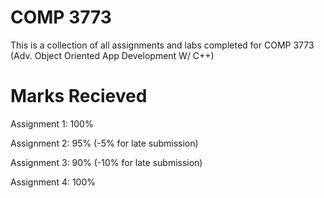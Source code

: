 # COMP 3773
This is a collection of all assignments and labs completed for COMP 3773 (Adv. Object Oriented App Development W/ C++)

# Marks Recieved
Assignment 1: 100%

Assignment 2: 95% (-5% for late submission)

Assignment 3: 90% (-10% for late submission)

Assignment 4: 100%
